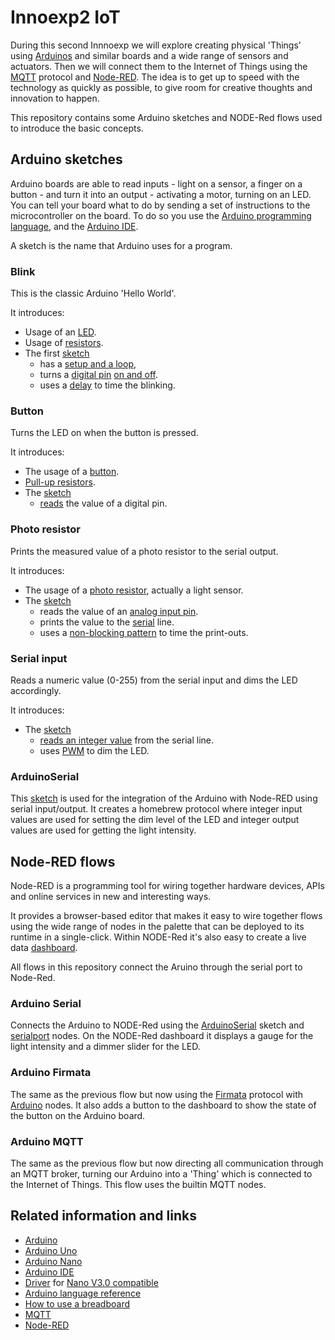# Innoexp2 IoT

During this second Innnoexp we will explore creating physical 'Things' using [Arduinos](https://www.arduino.cc/en/Guide/Introduction) and similar boards and a wide range of sensors and actuators. Then we will connect them to the Internet of Things using the [MQTT](https://www.hivemq.com/mqtt-essentials/) protocol and [Node-RED](https://nodered.org/). The idea is to get up to speed with the technology as quickly as possible, to give room for creative thoughts and innovation to happen.

This repository contains some Arduino sketches and NODE-Red flows used to introduce the basic concepts.

## Arduino sketches
Arduino boards are able to read inputs - light on a sensor, a finger on a button - and turn it into an output - activating a motor, turning on an LED. You can tell your board what to do by sending a set of instructions to the microcontroller on the board. To do so you use the [Arduino programming language](https://www.arduino.cc/reference/en/), and the [Arduino IDE](https://www.arduino.cc/en/main/software).

A sketch is the name that Arduino uses for a program. 

### Blink
This is the classic Arduino 'Hello World'.

It introduces:

- Usage of an [LED](https://learn.sparkfun.com/tutorials/light-emitting-diodes-leds).
- Usage of [resistors](https://learn.sparkfun.com/tutorials/resistors).
- The first [sketch](./Arduino/01-Blink/01-Blink.ino)
    - has a [setup and a loop](http://learn.olympiacircuits.com/setup-and-loop-blocks.html),
    - turns a [digital pin](https://www.arduino.cc/en/Tutorial/DigitalPins) [on and off](https://www.arduino.cc/reference/en/language/functions/digital-io/digitalwrite/).
    - uses a [delay](https://www.arduino.cc/reference/en/language/functions/time/delay/) to time the blinking.

### Button
Turns the LED on when the button is pressed.

It introduces:
- The usage of a [button](https://learn.sparkfun.com/tutorials/switch-basics).
- [Pull-up resistors](https://learn.sparkfun.com/tutorials/pull-up-resistors).
- The [sketch](./Arduino/02-Button/02-Button.ino)
    - [reads](https://www.arduino.cc/reference/en/language/functions/digital-io/digitalread/) the value of a digital pin.

### Photo resistor
Prints the measured value of a photo resistor to the serial output.

It introduces:
- The usage of a [photo resistor](https://learn.sparkfun.com/tutorials/photocell-hookup-guide), actually a light sensor.
- The [sketch](./Arduino/03-PhotoResistor/03-PhotoResistor.ino)
    - reads the value of an [analog input pin](https://www.arduino.cc/en/Tutorial/AnalogInputPins).
    - prints the value to the [serial](https://www.arduino.cc/reference/en/language/functions/communication/serial/) line.
    - uses a [non-blocking pattern](https://www.arduino.cc/en/Tutorial/BlinkWithoutDelay) to time the print-outs.

### Serial input
Reads a numeric value (0-255) from the serial input and dims the LED accordingly.

It introduces:
- The [sketch](./Arduino/04-SerialInput/04-SerialInput.ino)
    - [reads an integer value](https://www.arduino.cc/en/Reference/ParseInt) from the serial line.
    - uses [PWM](https://www.arduino.cc/en/Tutorial/PWM) to dim the LED.

### ArduinoSerial
This [sketch](./Arduino/05-ArduinoSerial/05-ArduinoSerial.ino) is used for the integration of the Arduino with Node-RED using serial input/output. It creates a homebrew protocol where integer input values are used for setting the dim level of the LED and integer output values are used for getting the light intensity.

## Node-RED flows
Node-RED is a programming tool for wiring together hardware devices, APIs and online services in new and interesting ways.

It provides a browser-based editor that makes it easy to wire together flows using the wide range of nodes in the palette that can be deployed to its runtime in a single-click. Within NODE-Red it's also easy to create a live data [dashboard](https://github.com/node-red/node-red-dashboard).

All flows in this repository connect the Aruino through the serial port to Node-Red.

### Arduino Serial
Connects the Arduino to NODE-Red using the [ArduinoSerial](./Arduino/05-ArduinoSerial/05-ArduinoSerial.ino) sketch and [serialport](https://flows.nodered.org/node/node-red-node-serialport) nodes. On the NODE-Red dashboard it displays a gauge for the light intensity and a dimmer slider for the LED.

### Arduino Firmata
The same as the previous flow but now using the [Firmata](https://github.com/firmata/protocol) protocol with [Arduino](https://www.npmjs.com/package/node-red-node-arduino) nodes. It also adds a button to the dashboard to show the state of the button on the Arduino board.

### Arduino MQTT
The same as the previous flow but now directing all communication through an MQTT broker, turning our Arduino into a 'Thing' which is connected to the Internet of Things. This flow uses the builtin MQTT nodes. 

## Related information and links
- [Arduino](https://www.arduino.cc/en/Guide/Introduction)
- [Arduino Uno](https://store.arduino.cc/arduino-uno-rev3)
- [Arduino Nano](https://store.arduino.cc/arduino-nano)
- [Arduino IDE](https://www.arduino.cc/en/main/software)
- [Driver](http://www.wch.cn/download/CH341SER_EXE.html) for [Nano V3.0 compatible](https://www.tinytronics.nl/shop/nl/arduino/main-boards/nano-v3.0-compatible?search=nano)
- [Arduino language reference](https://www.arduino.cc/reference/en/)
- [How to use a breadboard](https://learn.sparkfun.com/tutorials/how-to-use-a-breadboard)
- [MQTT](https://www.hivemq.com/mqtt-essentials/)
- [Node-RED](https://nodered.org/)
